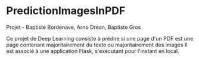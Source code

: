 # PredictionImagesInPDF

Projet - Baptiste Bordenave, Arno Drean, Baptiste Gros

Ce projet de Deep Learning consiste à prédire si une page d'un PDF est une page contenant majoritairement du texte ou majoritairement des images
Il est associé à une application Flask, s'exécutant pour l'instant en local.